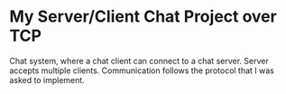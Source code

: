 # My Server/Client Chat Project over TCP
Chat system, where a chat client can connect to a chat server.
Server accepts multiple clients.
Communication follows the protocol that I was asked to implement.

